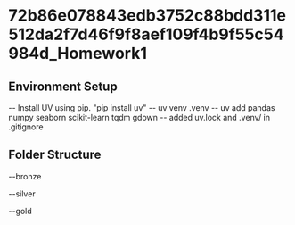 # 72b86e078843edb3752c88bdd311e512da2f7d46f9f8aef109f4b9f55c54984d_Homework1

## Environment Setup
-- Install UV using pip. "pip install uv"
-- uv venv .venv
-- uv add pandas numpy seaborn scikit-learn tqdm gdown
-- added uv.lock and .venv/ in .gitignore

## Folder Structure
--bronze

--silver

--gold
